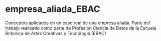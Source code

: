 # empresa_aliada_EBAC
Conceptos aplicados en un caso real de una empresa aliada. Parte del trabajo realizado como parte de Profesion Ciencia de Datos de la Escuela Britanica de Artes Creativas y Tecnologia (EBAC)
